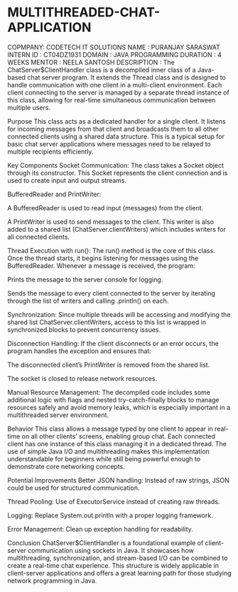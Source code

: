 # MULTITHREADED-CHAT-APPLICATION
COPMPANY: CODETECH IT SOLUTIONS 
NAME : PURANJAY SARASWAT
INTERN ID : CT04DZ1931
DOMAIN : JAVA PROGRAMMING
DURATION : 4 WEEKS
MENTOR : NEELA SANTOSH
DESCRIPTION : 
The ChatServer$ClientHandler class is a decompiled inner class of a Java-based chat server program. It extends the Thread class and is designed to handle communication with one client in a multi-client environment. Each client connecting to the server is managed by a separate thread instance of this class, allowing for real-time simultaneous communication between multiple users.

Purpose
This class acts as a dedicated handler for a single client. It listens for incoming messages from that client and broadcasts them to all other connected clients using a shared data structure. This is a typical setup for basic chat server applications where messages need to be relayed to multiple recipients efficiently.

Key Components
Socket Communication:
The class takes a Socket object through its constructor. This Socket represents the client connection and is used to create input and output streams.

BufferedReader and PrintWriter:

A BufferedReader is used to read input (messages) from the client.

A PrintWriter is used to send messages to the client. This writer is also added to a shared list (ChatServer.clientWriters) which includes writers for all connected clients.

Thread Execution with run():
The run() method is the core of this class. Once the thread starts, it begins listening for messages using the BufferedReader. Whenever a message is received, the program:

Prints the message to the server console for logging.

Sends the message to every client connected to the server by iterating through the list of writers and calling .println() on each.

Synchronization:
Since multiple threads will be accessing and modifying the shared list ChatServer.clientWriters, access to this list is wrapped in synchronized blocks to prevent concurrency issues.

Disconnection Handling:
If the client disconnects or an error occurs, the program handles the exception and ensures that:

The disconnected client’s PrintWriter is removed from the shared list.

The socket is closed to release network resources.

Manual Resource Management:
The decompiled code includes some additional logic with flags and nested try-catch-finally blocks to manage resources safely and avoid memory leaks, which is especially important in a multithreaded server environment.

Behavior
This class allows a message typed by one client to appear in real-time on all other clients’ screens, enabling group chat. Each connected client has one instance of this class managing it in a dedicated thread. The use of simple Java I/O and multithreading makes this implementation understandable for beginners while still being powerful enough to demonstrate core networking concepts.

Potential Improvements
Better JSON handling: Instead of raw strings, JSON could be used for structured communication.

Thread Pooling: Use of ExecutorService instead of creating raw threads.

Logging: Replace System.out.println with a proper logging framework.

Error Management: Clean up exception handling for readability.

Conclusion
ChatServer$ClientHandler is a foundational example of client-server communication using sockets in Java. It showcases how multithreading, synchronization, and stream-based I/O can be combined to create a real-time chat experience. This structure is widely applicable in client-server applications and offers a great learning path for those studying network programming in Java.



